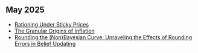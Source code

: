 ## May 2025

* [Rationing Under Sticky Prices](https://www.tholden.org/assets/files/RationingUnderStickyPrices.pdf)
* [The Granular Origins of Inflation](https://santiagoalvarezblaser.com/wp-content/uploads/2025/01/granular_origins_of_inflation_AlvarezAuerLeinLevchenko20250128.pdf)
* [Rounding the (Non)Bayesian Curve: Unraveling the Effects of Rounding Errors in Belief Updating](https://papers.ssrn.com/sol3/papers.cfm?abstract_id=4996223)
